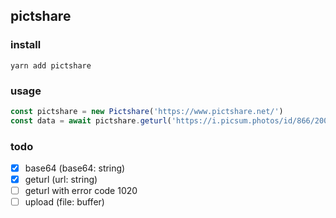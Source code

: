 ## pictshare

### install

```
yarn add pictshare
```

### usage

```js
const pictshare = new Pictshare('https://www.pictshare.net/')
const data = await pictshare.geturl('https://i.picsum.photos/id/866/200/300.jpg?hmac=rcadCENKh4rD6MAp6V_ma-AyWv641M4iiOpe1RyFHeI')
```

### todo

- [x] base64 (base64: string)
- [x] geturl (url: string) 
- [ ] geturl with error code 1020
- [ ] upload (file: buffer) 